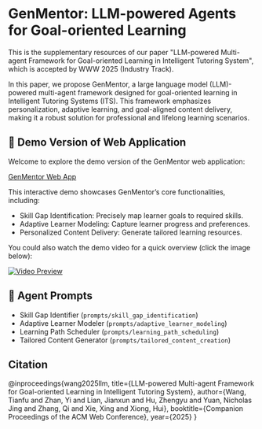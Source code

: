 # GenMentor: LLM-powered Agents for Goal-oriented Learning

This is the supplementary resources of our paper "LLM-powered Multi-agent Framework for Goal-oriented Learning in Intelligent Tutoring System", which is accepted by WWW 2025 (Industry Track).

In this paper, we propose GenMentor, a large language model (LLM)-powered multi-agent framework designed for goal-oriented learning in Intelligent Tutoring Systems (ITS). This framework emphasizes personalization, adaptive learning, and goal-aligned content delivery, making it a robust solution for professional and lifelong learning scenarios.

## 🚀 Demo Version of Web Application

Welcome to explore the demo version of the GenMentor web application:

[GenMentor Web App](https://gen-mentor.streamlit.app/)

This interactive demo showcases GenMentor’s core functionalities, including:

- Skill Gap Identification: Precisely map learner goals to required skills.
- Adaptive Learner Modeling: Capture learner progress and preferences.
- Personalized Content Delivery: Generate tailored learning resources.

You could also watch the demo video for a quick overview (click the image below):

[![Video Preview](https://img.youtube.com/vi/vTdtGZop-Zc/0.jpg)](https://youtu.be/vTdtGZop-Zc)

## 🤖 Agent Prompts

- Skill Gap Identifier (`prompts/skill_gap_identification`)
- Adaptive Learner Modeler (`prompts/adaptive_learner_modeling`)
- Learning Path Scheduler (`prompts/learning_path_scheduling`)
- Tailored Content Generator (`prompts/tailored_content_creation`)

## Citation

@inproceedings{wang2025llm,
  title={LLM-powered Multi-agent Framework for Goal-oriented Learning in Intelligent Tutoring System},
  author={Wang, Tianfu and Zhan, Yi and Lian, Jianxun and Hu, Zhengyu and Yuan, Nicholas Jing and Zhang, Qi and Xie, Xing and Xiong, Hui},
  booktitle={Companion Proceedings of the ACM Web Conference},
  year={2025}
}
